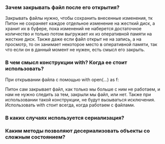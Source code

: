 ### Зачем закрывать файл после его открытия?
Закрывать файлы нужно, чтобы сохранить внесенные изменения, тк Питон не сохраняет каждое отдельное изменение на жесткий диск, а хранит их в буфере, пока изменений не наберется достаточное количество и только потом выгружает их из оперативной памяти на жесткие диск.
Также даже если файл открыт не на запись, а на просмотр, то он занимает некоторое место в оперативной памяти, так что если он в данный момент не нужен, есть смысл его закрыть.
### В чем смысл конструкции with? Когда ее стоит использовать?
При открывании файла с помощью  with open(...) as f: 

Питон сам закрывает файл, как только мы больше с ним не работаем, и нам не нужно следить за тем, закрыли мы файл, или нет. 
Также при использовании такой конструкции, не будут вызываться исключения. Использовать with стоит всегда, когда работаем с файлами.

### В каких случаях используется сериализация?


### Каким методы позволяют десериализовать объекты со сложным состоянием?
